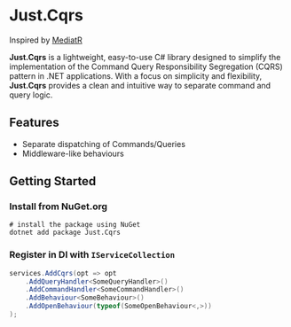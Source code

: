 # Just.Cqrs

Inspired by [MediatR](https://github.com/jbogard/MediatR)

**Just.Cqrs** is a lightweight, easy-to-use C# library designed to simplify the implementation of the Command Query Responsibility Segregation (CQRS) pattern in .NET applications. With a focus on simplicity and flexibility, **Just.Cqrs** provides a clean and intuitive way to separate command and query logic.

## Features

* Separate dispatching of Commands/Queries
* Middleware-like behaviours

## Getting Started

### Install from NuGet.org

```
# install the package using NuGet
dotnet add package Just.Cqrs
```

### Register in DI with ```IServiceCollection```

```cs
services.AddCqrs(opt => opt
    .AddQueryHandler<SomeQueryHandler>()
    .AddCommandHandler<SomeCommandHandler>()
    .AddBehaviour<SomeBehaviour>()
    .AddOpenBehaviour(typeof(SomeOpenBehaviour<,>))
);
```
